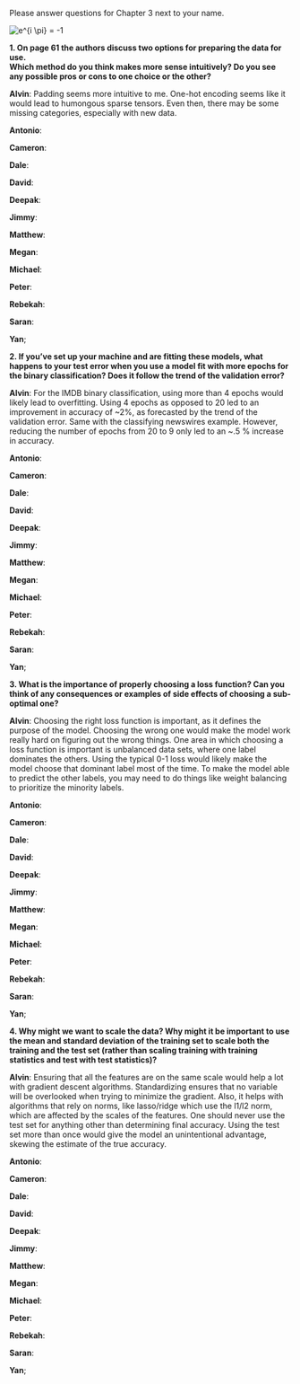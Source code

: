 Please answer questions for Chapter 3 next to your name.

![e^{i \pi} = -1](https://render.githubusercontent.com/render/math?math=e%5E%7Bi%20%5Cpi%7D%20%3D%20-1)

**1. On page 61 the authors discuss two options for preparing the data for use.  
Which method do you think makes more sense intuitively?  Do you see any possible pros or cons to one choice or the other?**

**Alvin**: Padding seems more intuitive to me. One-hot encoding seems like it would lead to humongous sparse tensors. Even then, there may be some missing categories, especially with new data.

**Antonio**:

**Cameron**:

**Dale**:

**David**:

**Deepak**:

**Jimmy**:

**Matthew**:

**Megan**:

**Michael**:

**Peter**:

**Rebekah**:

**Saran**:

**Yan**;


**2. If you’ve set up your machine and are fitting these models, what happens to your test error when you use a model
fit with more epochs for the binary classification? Does it follow the trend of the validation error?**

**Alvin**: For the IMDB binary classification, using more than 4 epochs would likely lead to overfitting. Using 4 epochs as opposed to 20 led to an improvement in accuracy of ~2%, as forecasted by the trend of the validation error. 
Same with the classifying newswires example. However, reducing the number of epochs from 20 to 9 only led to an ~.5 % increase in accuracy.

**Antonio**:

**Cameron**:

**Dale**:

**David**:

**Deepak**:

**Jimmy**:

**Matthew**:

**Megan**:

**Michael**:

**Peter**:

**Rebekah**:

**Saran**:

**Yan**;


**3. What is the importance of properly choosing a loss function? 
Can you think of any consequences or examples of side effects of choosing a sub-optimal one?**

**Alvin**: Choosing the right loss function is important, as it defines the purpose of the model. Choosing the wrong one would make the model work really hard on figuring out the wrong things. One area in which choosing a loss function is important is unbalanced data sets, where one label dominates the others. Using the typical 0-1 loss would likely make the model choose that dominant label most of the time. To make the model able to predict the other labels, you may need to do things like weight balancing to prioritize the minority labels. 

**Antonio**:

**Cameron**:

**Dale**:

**David**:

**Deepak**:

**Jimmy**:

**Matthew**:

**Megan**:

**Michael**:

**Peter**:

**Rebekah**:

**Saran**:

**Yan**;


**4. Why might we want to scale the data? Why might it be important to use the mean and standard deviation
of the training set to scale both the training and the test set (rather than scaling training with 
training statistics and test with test statistics)?**

**Alvin**: Ensuring that all the features are on the same scale would help a lot with gradient descent algorithms. Standardizing ensures that no variable will be overlooked when trying to minimize the gradient. Also, it helps with algorithms that rely on norms, like lasso/ridge which use the l1/l2 norm, which are affected by the scales of the features. One should never use the test set for anything other than determining final accuracy. Using the test set more than once would give the model an unintentional advantage, skewing the estimate of the true accuracy.

**Antonio**:

**Cameron**:

**Dale**:

**David**:

**Deepak**:

**Jimmy**:

**Matthew**:

**Megan**:

**Michael**:

**Peter**:

**Rebekah**:

**Saran**:

**Yan**;
